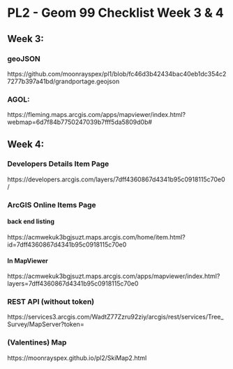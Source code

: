 # PL2 - Geom 99 Checklist Week 3 & 4
<h2>Week 3:</h2>
<h3>geoJSON</h3> 
https://github.com/moonrayspex/pl1/blob/fc46d3b42434bac40eb1dc354c27277b397a41bd/grandportage.geojson

<h3>AGOL:</h3> 
https://fleming.maps.arcgis.com/apps/mapviewer/index.html?webmap=6d7f84b7750247039b7fff5da5809d0b#

<h2>Week 4:</h2>
<h3>Developers Details Item Page</h3>
https://developers.arcgis.com/layers/7dff4360867d4341b95c0918115c70e0/

<h3>ArcGIS Online Items Page</h3>
<h4>back end listing</h4>
https://acmwekuk3bgjsuzt.maps.arcgis.com/home/item.html?id=7dff4360867d4341b95c0918115c70e0
<h4>In MapViewer</h4>
https://acmwekuk3bgjsuzt.maps.arcgis.com/apps/mapviewer/index.html?layers=7dff4360867d4341b95c0918115c70e0

<h3>REST API (without token)</h3>
https://services3.arcgis.com/WadtZ77Zzru92ziy/arcgis/rest/services/Tree_Survey/MapServer?token=<NOT INCLUDED>

<h3>(Valentines) Map</h3>
https://moonrayspex.github.io/pl2/SkiMap2.html
